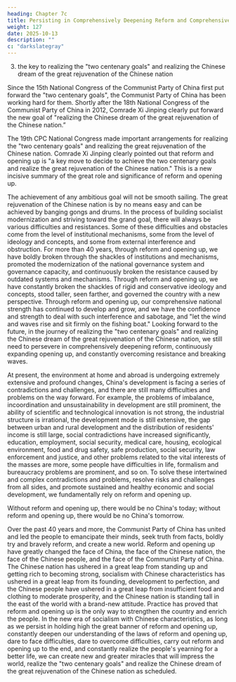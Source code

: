 ```yaml
---
heading: Chapter 7c
title: Persisting in Comprehensively Deepening Reform and Comprehensively Opening Up
weight: 127
date: 2025-10-13
description: ""
c: "darkslategray"
---
```



3. the key to realizing the "two centenary goals" and realizing the Chinese dream of the great rejuvenation of the Chinese nation

Since the 15th National Congress of the Communist Party of China first put forward the "two
centenary goals", the Communist Party of China has been working hard for them. Shortly after the
18th National Congress of the Communist Party of China in 2012, Comrade Xi Jinping clearly put
forward the new goal of "realizing the Chinese dream of the great rejuvenation of the Chinese nation.”

The 19th CPC National Congress made important arrangements for realizing the "two centenary
goals" and realizing the great rejuvenation of the Chinese nation. Comrade Xi Jinping clearly
pointed out that reform and opening up is "a key move to decide to achieve the two centenary goals
and realize the great rejuvenation of the Chinese nation." This is a new incisive summary of the
great role and significance of reform and opening up.

The achievement of any ambitious goal will not be smooth sailing. The great rejuvenation of the
Chinese nation is by no means easy and can be achieved by banging gongs and drums. In the process
of building socialist modernization and striving toward the grand goal, there will always be various
difficulties and resistances. Some of these difficulties and obstacles come from the level of
institutional mechanisms, some from the level of ideology and concepts, and some from external
interference and obstruction. For more than 40 years, through reform and opening up, we have
boldly broken through the shackles of institutions and mechanisms, promoted the modernization of
the national governance system and governance capacity, and continuously broken the resistance
caused by outdated systems and mechanisms. Through reform and opening up, we have constantly
broken the shackles of rigid and conservative ideology and concepts, stood taller, seen farther, and
governed the country with a new perspective. Through reform and opening up, our comprehensive
national strength has continued to develop and grow, and we have the confidence and strength to
deal with such interference and sabotage, and "let the wind and waves rise and sit firmly on the
fishing boat." Looking forward to the future, in the journey of realizing the "two centenary goals"
and realizing the Chinese dream of the great rejuvenation of the Chinese nation, we still need to
persevere in comprehensively deepening reform, continuously expanding opening up, and
constantly overcoming resistance and breaking waves.

At present, the environment at home and abroad is undergoing extremely extensive and profound
changes, China's development is facing a series of contradictions and challenges, and there are still
many difficulties and problems on the way forward. For example, the problems of imbalance,
incoordination and unsustainability in development are still prominent, the ability of scientific and
technological innovation is not strong, the industrial structure is irrational, the development mode
is still extensive, the gap between urban and rural development and the distribution of residents'
income is still large, social contradictions have increased significantly, education, employment,
social security, medical care, housing, ecological environment, food and drug safety, safe production,
social security, law enforcement and justice, and other problems related to the vital interests of the
masses are more, some people have difficulties in life, formalism and bureaucracy problems are
prominent, and so on. To solve these intertwined and complex contradictions and problems, resolve
risks and challenges from all sides, and promote sustained and healthy economic and social
development, we fundamentally rely on reform and opening up.

Without reform and opening up, there would be no China's today; without reform and opening up,
there would be no China's tomorrow.

Over the past 40 years and more, the Communist Party of China has united and led the people to
emancipate their minds, seek truth from facts, boldly try and bravely reform, and create a new world.
Reform and opening up have greatly changed the face of China, the face of the Chinese nation, the
face of the Chinese people, and the face of the Communist Party of China. The Chinese nation has
ushered in a great leap from standing up and getting rich to becoming strong, socialism with Chinese
characteristics has ushered in a great leap from its founding, development to perfection, and the
Chinese people have ushered in a great leap from insufficient food and clothing to moderate
prosperity, and the Chinese nation is standing tall in the east of the world with a brand-new attitude.
Practice has proved that reform and opening up is the only way to strengthen the country and enrich
the people. In the new era of socialism with Chinese characteristics, as long as we persist in holding
high the great banner of reform and opening up, constantly deepen our understanding of the laws of
reform and opening up, dare to face difficulties, dare to overcome difficulties, carry out reform and
opening up to the end, and constantly realize the people's yearning for a better life, we can create
new and greater miracles that will impress the world, realize the "two centenary goals" and realize
the Chinese dream of the great rejuvenation of the Chinese nation as scheduled.

